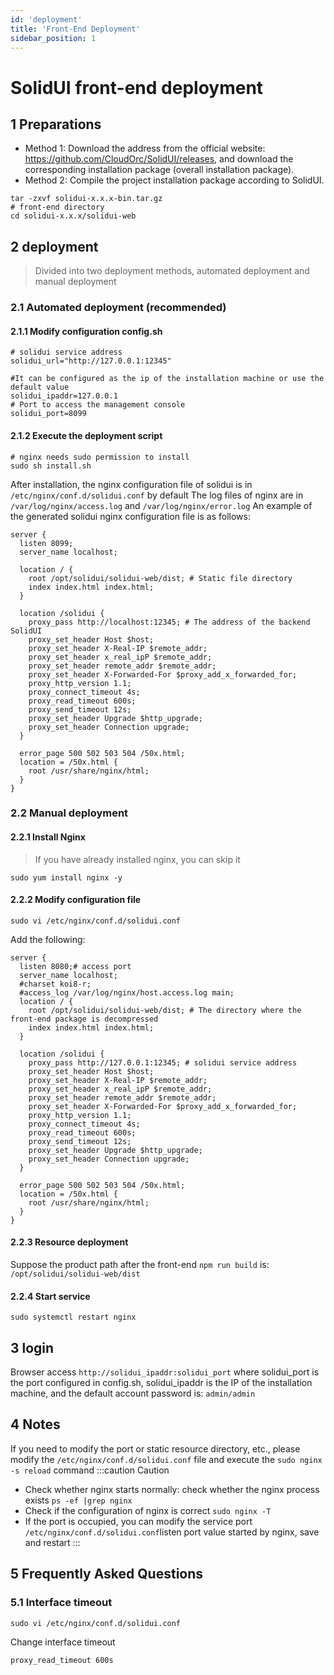 ```yaml
---
id: 'deployment'
title: 'Front-End Deployment'
sidebar_position: 1
---
```


# SolidUI front-end deployment

## 1 Preparations

* Method 1: Download the address from the official website: https://github.com/CloudOrc/SolidUI/releases, and download the corresponding installation package (overall installation package).
* Method 2: Compile the project installation package according to SolidUI.

```
tar -zxvf solidui-x.x.x-bin.tar.gz
# front-end directory
cd solidui-x.x.x/solidui-web
```



## 2 deployment

> Divided into two deployment methods, automated deployment and manual deployment

### 2.1 Automated deployment (recommended)

#### 2.1.1 Modify configuration config.sh
```shell script
# solidui service address
solidui_url="http://127.0.0.1:12345"

#It can be configured as the ip of the installation machine or use the default value
solidui_ipaddr=127.0.0.1
# Port to access the management console
solidui_port=8099
```

#### 2.1.2 Execute the deployment script
```shell script
# nginx needs sudo permission to install
sudo sh install.sh
```
After installation, the nginx configuration file of solidui is in `/etc/nginx/conf.d/solidui.conf` by default
The log files of nginx are in `/var/log/nginx/access.log` and `/var/log/nginx/error.log`
An example of the generated solidui nginx configuration file is as follows:
```nginx
server {
  listen 8099;
  server_name localhost;

  location / {
    root /opt/solidui/solidui-web/dist; # Static file directory
    index index.html index.html;
  }

  location /solidui {
    proxy_pass http://localhost:12345; # The address of the backend SolidUI
    proxy_set_header Host $host;
    proxy_set_header X-Real-IP $remote_addr;
    proxy_set_header x_real_ipP $remote_addr;
    proxy_set_header remote_addr $remote_addr;
    proxy_set_header X-Forwarded-For $proxy_add_x_forwarded_for;
    proxy_http_version 1.1;
    proxy_connect_timeout 4s;
    proxy_read_timeout 600s;
    proxy_send_timeout 12s;
    proxy_set_header Upgrade $http_upgrade;
    proxy_set_header Connection upgrade;
  }

  error_page 500 502 503 504 /50x.html;
  location = /50x.html {
    root /usr/share/nginx/html;
  }
}
```

### 2.2 Manual deployment

#### 2.2.1 Install Nginx
> If you have already installed nginx, you can skip it

```shell script
sudo yum install nginx -y
```

#### 2.2.2 Modify configuration file
```shell script
sudo vi /etc/nginx/conf.d/solidui.conf
```
Add the following:

```
server {
  listen 8080;# access port
  server_name localhost;
  #charset koi8-r;
  #access_log /var/log/nginx/host.access.log main;
  location / {
    root /opt/solidui/solidui-web/dist; # The directory where the front-end package is decompressed
    index index.html index.html;
  }

  location /solidui {
    proxy_pass http://127.0.0.1:12345; # solidui service address
    proxy_set_header Host $host;
    proxy_set_header X-Real-IP $remote_addr;
    proxy_set_header x_real_ipP $remote_addr;
    proxy_set_header remote_addr $remote_addr;
    proxy_set_header X-Forwarded-For $proxy_add_x_forwarded_for;
    proxy_http_version 1.1;
    proxy_connect_timeout 4s;
    proxy_read_timeout 600s;
    proxy_send_timeout 12s;
    proxy_set_header Upgrade $http_upgrade;
    proxy_set_header Connection upgrade;
  }
 
  error_page 500 502 503 504 /50x.html;
  location = /50x.html {
    root /usr/share/nginx/html;
  }
}
```

#### 2.2.3 Resource deployment

Suppose the product path after the front-end `npm run build` is: `/opt/solidui/solidui-web/dist`

#### 2.2.4 Start service

```
sudo systemctl restart nginx
```

## 3 login

Browser access `http://solidui_ipaddr:solidui_port` where solidui_port is the port configured in config.sh, solidui_ipaddr is the IP of the installation machine, and the default account password is: `admin/admin`

## 4 Notes

If you need to modify the port or static resource directory, etc., please modify the `/etc/nginx/conf.d/solidui.conf` file and execute the `sudo nginx -s reload` command
:::caution Caution
- Check whether nginx starts normally: check whether the nginx process exists `ps -ef |grep nginx`
- Check if the configuration of nginx is correct `sudo nginx -T`
- If the port is occupied, you can modify the service port `/etc/nginx/conf.d/solidui.conf`listen port value started by nginx, save and restart
  :::

## 5 Frequently Asked Questions
### 5.1 Interface timeout

```
sudo vi /etc/nginx/conf.d/solidui.conf
```
Change interface timeout

```
proxy_read_timeout 600s
```
